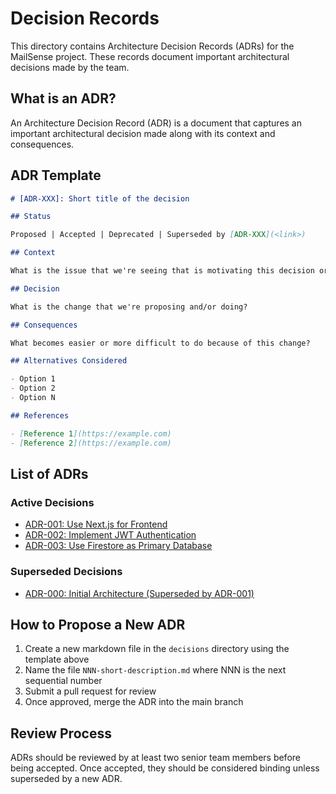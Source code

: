 # Decision Records

This directory contains Architecture Decision Records (ADRs) for the MailSense project. These records document important architectural decisions made by the team.

## What is an ADR?

An Architecture Decision Record (ADR) is a document that captures an important architectural decision made along with its context and consequences.

## ADR Template

```markdown
# [ADR-XXX]: Short title of the decision

## Status

Proposed | Accepted | Deprecated | Superseded by [ADR-XXX](<link>)

## Context

What is the issue that we're seeing that is motivating this decision or change?

## Decision

What is the change that we're proposing and/or doing?

## Consequences

What becomes easier or more difficult to do because of this change?

## Alternatives Considered

- Option 1
- Option 2
- Option N

## References

- [Reference 1](https://example.com)
- [Reference 2](https://example.com)
```

## List of ADRs

### Active Decisions

- [ADR-001: Use Next.js for Frontend](decisions/001-use-nextjs.md)
- [ADR-002: Implement JWT Authentication](decisions/002-jwt-authentication.md)
- [ADR-003: Use Firestore as Primary Database](decisions/003-use-firestore.md)

### Superseded Decisions

- [ADR-000: Initial Architecture (Superseded by ADR-001)](decisions/000-initial-architecture.md)

## How to Propose a New ADR

1. Create a new markdown file in the `decisions` directory using the template above
2. Name the file `NNN-short-description.md` where NNN is the next sequential number
3. Submit a pull request for review
4. Once approved, merge the ADR into the main branch

## Review Process

ADRs should be reviewed by at least two senior team members before being accepted. Once accepted, they should be considered binding unless superseded by a new ADR.
